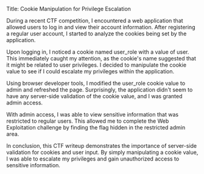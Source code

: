 Title: Cookie Manipulation for Privilege Escalation

During a recent CTF competition, I encountered a web application that allowed users to log in and view their account information. After registering a regular user account, I started to analyze the cookies being set by the application.

Upon logging in, I noticed a cookie named user_role with a value of user. This immediately caught my attention, as the cookie's name suggested that it might be related to user privileges. I decided to manipulate the cookie value to see if I could escalate my privileges within the application.

Using browser developer tools, I modified the user_role cookie value to admin and refreshed the page. Surprisingly, the application didn't seem to have any server-side validation of the cookie value, and I was granted admin access.

With admin access, I was able to view sensitive information that was restricted to regular users. This allowed me to complete the Web Exploitation challenge by finding the flag hidden in the restricted admin area.

In conclusion, this CTF writeup demonstrates the importance of server-side validation for cookies and user input. By simply manipulating a cookie value, I was able to escalate my privileges and gain unauthorized access to sensitive information.
